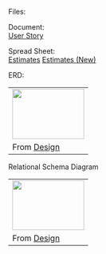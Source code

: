 Files:

Document:<br />
<a href='https://docs0.google.com/document/d/17zoVWDaD1bkQkKavFPEuJPPb0KIP7lOOxiD44ERUVQA/edit?hl=en&authkey=CLaz5I8J#'>User Story</a><br />

Spread Sheet:<br />
<a href='https://spreadsheets.google.com/ccc?key=0Al2bpMt6iHBbdEtCblR1RlJXY1pfZXhXOFBBRE9KVkE&hl=en&authkey=CJGw464O#gid=0'>Estimates</a>
<a href='https://spreadsheets.google.com/ccc?hl=en&key=t7oilTpyWVqfQFejo3WmSHA&hl=en#gid=0'>Estimates (New)</a>


ERD:
<table><tr><td><a href='https://picasaweb.google.com/lh/photo/A7Mx6dSZ6D_jXWXsWYNA7z2rMBmFQg4J5euN2BMP_hg?feat=embedwebsite'><img src='https://lh4.googleusercontent.com/_5BVwX9NpznQ/TXWa23z7jzI/AAAAAAAAABI/cMZ004nQ6yA/s144/170273_1660411403033_1619624100_1509167_1977016_o.jpg' height='100' width='144' /></a></td></tr><tr><td>From <a href='https://picasaweb.google.com/101920141219217800201/Design?authkey=Gv1sRgCJ2I4cfwnrP45wE&feat=embedwebsite'>Design</a></td></tr></table>

Relational Schema Diagram
<table><tr><td><a href='https://picasaweb.google.com/lh/photo/Xgg0xz6eNuuzHYaDgmo5Cj2rMBmFQg4J5euN2BMP_hg?feat=embedwebsite'><img src='https://lh4.googleusercontent.com/_5BVwX9NpznQ/TXWallFg5yI/AAAAAAAAAA8/JGC5j4YNHDg/s144/relational%20schema.jpg' height='99' width='144' /></a></td></tr><tr><td>From <a href='https://picasaweb.google.com/101920141219217800201/Design?authkey=Gv1sRgCJ2I4cfwnrP45wE&feat=embedwebsite'>Design</a></td></tr></table>